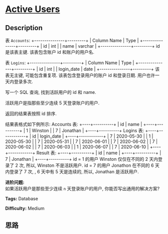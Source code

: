 # [Active Users][title]

## Description

表 `Accounts`:
            +---------------+---------+    | Column Name   | Type    |    +---------------+---------+    | id            | int     |    | name          | varchar |    +---------------+---------+    id 是该表主键.    该表包含账户 id 和账户的用户名.    

表 `Logins`:
            +---------------+---------+    | Column Name   | Type    |    +---------------+---------+    | id            | int     |    | login_date    | date    |    +---------------+---------+    该表无主键, 可能包含重复项.    该表包含登录用户的账户 id 和登录日期. 用户也许一天内登录多次.    

写一个 SQL 查询, 找到活跃用户的 id 和 name.

活跃用户是指那些至少连续 5 天登录账户的用户.

返回的结果表按照 id 排序.

结果表格式如下例所示:
            Accounts 表:    +----+----------+    | id | name     |    +----+----------+    | 1  | Winston  |    | 7  | Jonathan |    +----+----------+        Logins 表:    +----+------------+    | id | login_date |    +----+------------+    | 7  | 2020-05-30 |    | 1  | 2020-05-30 |    | 7  | 2020-05-31 |    | 7  | 2020-06-01 |    | 7  | 2020-06-02 |    | 7  | 2020-06-02 |    | 7  | 2020-06-03 |    | 1  | 2020-06-07 |    | 7  | 2020-06-10 |    +----+------------+        Result 表:    +----+----------+    | id | name     |    +----+----------+    | 7  | Jonathan |    +----+----------+    id = 1 的用户 Winston 仅仅在不同的 2 天内登录了 2 次, 所以, Winston 不是活跃用户.    id = 7 的用户 Jonathon 在不同的 6 天内登录了 7 次, , 6 天中有 5 天是连续的, 所以, Jonathan 是活跃用户.    

**进阶问题:**  
如果活跃用户是那些至少连续 `n` 天登录账户的用户, 你能否写出通用的解决方案?


**Tags:** Database

**Difficulty:** Medium

## 思路

[title]: https://leetcode-cn.com/problems/active-users
